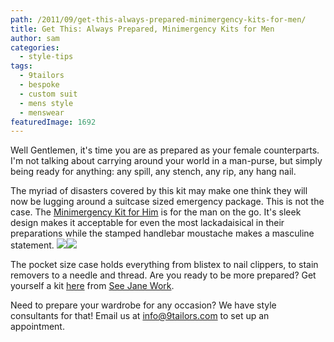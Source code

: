 ```yaml
---
path: /2011/09/get-this-always-prepared-minimergency-kits-for-men/
title: Get This: Always Prepared, Minimergency Kits for Men
author: sam
categories: 
  - style-tips
tags: 
  - 9tailors
  - bespoke
  - custom suit
  - mens style
  - menswear
featuredImage: 1692
---
```

Well Gentlemen, it's time you are as prepared as your female counterparts. I'm not talking about carrying around your world in a man-purse, but simply being ready for anything: any spill, any stench, any rip, any hang nail.

The myriad of disasters covered by this kit may make one think they will now be lugging around a suitcase sized emergency package. This is not the case. The [Minimergency Kit for Him](http://www.seejanework.com/productcart/pc/Minimergency-Kit-for-Him-104p4466.htm) is for the man on the go. It's sleek design makes it acceptable for even the most lackadaisical in their preparations while the stamped handlebar moustache makes a masculine statement. [![](http://4.bp.blogspot.com/-Fu-RfGevfAA/TmOT6j7o39I/AAAAAAAAAvw/0rglQi8DPb0/s400/kit_1.jpg)](http://4.bp.blogspot.com/-Fu-RfGevfAA/TmOT6j7o39I/AAAAAAAAAvw/0rglQi8DPb0/s1600/kit_1.jpg)[![](http://1.bp.blogspot.com/-cnOk5_0Fglk/TmOT61y0F6I/AAAAAAAAAv4/RA4Vmk-r1us/s400/kit_2.jpg)](http://1.bp.blogspot.com/-cnOk5_0Fglk/TmOT61y0F6I/AAAAAAAAAv4/RA4Vmk-r1us/s1600/kit_2.jpg)

The pocket size case holds everything from blistex to nail clippers, to stain removers to a needle and thread. Are you ready to be more prepared? Get yourself a kit [here](http://www.seejanework.com/productcart/pc/Minimergency-Kit-for-Him-104p4466.htm) from [See Jane Work](http://www.seejanework.com/).

Need to prepare your wardrobe for any occasion? We have style consultants for that! Email us at info@9tailors.com to set up an appointment.
